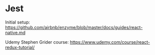 # Jest

Initial setup: https://github.com/airbnb/enzyme/blob/master/docs/guides/react-native.md

Udemy Stephen Grider course: https://www.udemy.com/course/react-redux-tutorial/
